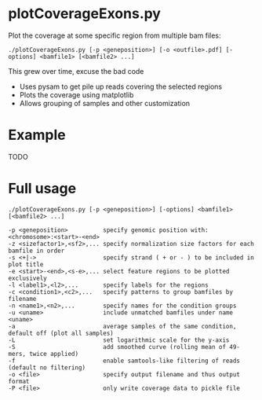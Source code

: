 # plotCoverageExons.py
Plot the coverage at some specific region from multiple bam files:

    ./plotCoverageExons.py [-p <geneposition>] [-o <outfile>.pdf] [-options] <bamfile1> [<bamfile2> ...]

This grew over time, excuse the bad code

- Uses pysam to get pile up reads covering the selected regions
- Plots the coverage using matplotlib
- Allows grouping of samples and other customization

# Example

TODO

# Full usage

    ./plotCoverageExons.py [-p <geneposition>] [-options] <bamfile1> [<bamfile2> ...]

    -p <geneposition>          specify genomic position with: <chromosome>:<start>-<end>
    -z <sizefactor1>,<sf2>,... specify normalization size factors for each bamfile in order
    -s <+|->                   specify strand ( + or - ) to be included in plot title
    -e <start>-<end>,<s-e>,... select feature regions to be plotted exclusively
    -l <label1>,<l2>,...       specify labels for the regions
    -c <condition1>,<c2>,...   specify patterns to group bamfiles by filename
    -n <name1>,<n2>,...        specify names for the condition groups
    -u <uname>                 include unmatched bamfiles under name <uname>
    -a                         average samples of the same condition, default off (plot all samples)
    -L                         set logarithmic scale for the y-axis
    -S                         add smoothed curve (rolling mean of 49-mers, twice applied)
    -f                         enable samtools-like filtering of reads (default no filtering)
    -o <file>                  specify output filename and thus output format
    -P <file>                  only write coverage data to pickle file
